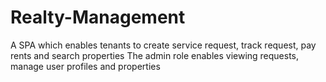 # Realty-Management
A SPA which enables tenants to create service request, track request, pay rents and search properties
The admin role enables viewing requests, manage user profiles and properties
